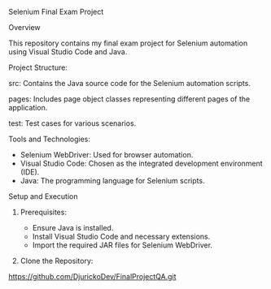 Selenium Final Exam Project

Overview

This repository contains my final exam project for Selenium automation using Visual Studio Code and Java. 

Project Structure:

src: Contains the Java source code for the Selenium automation scripts.

pages: Includes page object classes representing different pages of the application.

test: Test cases for various scenarios.


Tools and Technologies:

- Selenium WebDriver: Used for browser automation.
- Visual Studio Code: Chosen as the integrated development environment (IDE).
- Java: The programming language for Selenium scripts.

 Setup and Execution

1. Prerequisites:
   - Ensure Java is installed.
   - Install Visual Studio Code and necessary extensions.
   - Import the required JAR files for Selenium WebDriver.

2. Clone the Repository:
   
https://github.com/DjurickoDev/FinalProjectQA.git
  
